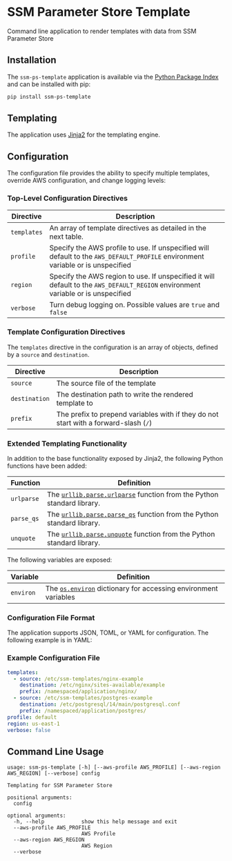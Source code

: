 # SSM Parameter Store Template

Command line application to render templates with data from SSM Parameter Store

## Installation

The `ssm-ps-template` application is available via the [Python Package Index](https://pypi.org/project/ssm-ps-template/) and can be installed with pip:

```bash
pip install ssm-ps-template
```

## Templating

The application uses [Jinja2](https://jinja.palletsprojects.com/en/3.1.x/) for the templating engine.

## Configuration

The configuration file provides the ability to specify multiple templates, override AWS configuration, and change logging levels:

### Top-Level Configuration Directives

| Directive   | Description                                                                                                                      |
|-------------|----------------------------------------------------------------------------------------------------------------------------------|
| `templates` | An array of template directives as detailed in the next table.                                                                   |
| `profile`   | Specify the AWS profile to use. If unspecified will default to the `AWS_DEFAULT_PROFILE` environment variable or is unspecified  |
| `region`    | Specify the AWS region to use. If unspecified it will default to the `AWS_DEFAULT_REGION` environment variable or is unspecified |
| `verbose`   | Turn debug logging on. Possible values are `true` and `false`                                                                    |

### Template Configuration Directives

The `templates` directive in the configuration is an array of objects, defined by a `source` and `destination`.

| Directive     | Description                                                                          |
|---------------|--------------------------------------------------------------------------------------|
| `source`      | The source file of the template                                                      |
| `destination` | The destination path to write the rendered template to                               |
| `prefix`      | The prefix to prepend variables with if they do not start with a forward-slash (`/`) |

### Extended Templating Functionality

In addition to the base functionality exposed by Jinja2, the following Python functions have been added:

| Function   | Definition                                                                                                                                          |
|------------|-----------------------------------------------------------------------------------------------------------------------------------------------------|
| `urlparse` | The [`urllib.parse.urlparse`](https://docs.python.org/3/library/urllib.parse.html#urllib.parse.urlparse) function from the Python standard library. |
| `parse_qs` | The [`urllib.parse.parse_qs`](https://docs.python.org/3/library/urllib.parse.html#urllib.parse.parse_qs) function from the Python standard library. |
| `unquote`  | The [`urllib.parse.unquote`](https://docs.python.org/3/library/urllib.parse.html#urllib.parse.unquote) function from the Python standard library.   |

The following variables are exposed:

| Variable  | Definition                                                                                                              |
|-----------|-------------------------------------------------------------------------------------------------------------------------|
| `environ` | The [`os.environ`](https://docs.python.org/3/library/os.html#os.environ) dictionary for accessing environment variables |

### Configuration File Format

The application supports JSON, TOML, or YAML for configuration. The following example is in YAML:

### Example Configuration File

```yaml
templates:
  - source: /etc/ssm-templates/nginx-example
    destination: /etc/nginx/sites-available/example
    prefix: /namespaced/application/nginx/
  - source: /etc/ssm-templates/postgres-example
    destination: /etc/postgresql/14/main/postgresql.conf
    prefix: /namespaced/application/postgres/
profile: default
region: us-east-1
verbose: false
```

## Command Line Usage

```
usage: ssm-ps-template [-h] [--aws-profile AWS_PROFILE] [--aws-region AWS_REGION] [--verbose] config

Templating for SSM Parameter Store

positional arguments:
  config

optional arguments:
  -h, --help            show this help message and exit
  --aws-profile AWS_PROFILE
                        AWS Profile
  --aws-region AWS_REGION
                        AWS Region
  --verbose
```
